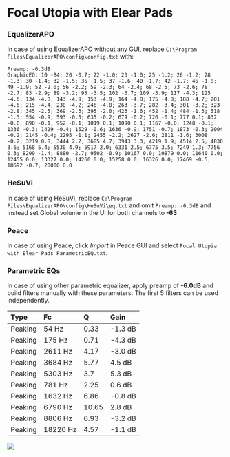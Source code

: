 # Focal Utopia with Elear Pads

### EqualizerAPO
In case of using EqualizerAPO without any GUI, replace `C:\Program Files\EqualizerAPO\config\config.txt`
with:
```
Preamp: -6.3dB
GraphicEQ: 10 -84; 20 -0.7; 22 -1.0; 23 -1.0; 25 -1.2; 26 -1.2; 28 -1.3; 30 -1.4; 32 -1.5; 35 -1.5; 37 -1.6; 40 -1.7; 42 -1.7; 45 -1.8; 49 -1.9; 52 -2.0; 56 -2.2; 59 -2.3; 64 -2.4; 68 -2.5; 73 -2.6; 78 -2.7; 83 -2.9; 89 -3.2; 95 -3.5; 102 -3.7; 109 -3.9; 117 -4.3; 125 -4.6; 134 -4.8; 143 -4.9; 153 -4.9; 164 -4.8; 175 -4.8; 188 -4.7; 201 -4.6; 215 -4.4; 230 -4.2; 246 -4.0; 263 -3.7; 282 -3.4; 301 -3.2; 323 -2.8; 345 -2.5; 369 -2.3; 395 -2.0; 423 -1.6; 452 -1.4; 484 -1.3; 518 -1.3; 554 -0.9; 593 -0.5; 635 -0.2; 679 -0.2; 726 -0.1; 777 0.1; 832 -0.0; 890 -0.1; 952 -0.1; 1019 0.1; 1090 0.1; 1167 -0.0; 1248 -0.1; 1336 -0.3; 1429 -0.4; 1529 -0.6; 1636 -0.9; 1751 -0.7; 1873 -0.3; 2004 -0.2; 2145 -0.4; 2295 -1.1; 2455 -2.2; 2627 -2.6; 2811 -1.6; 3008 -0.2; 3219 0.8; 3444 2.7; 3685 4.7; 3943 3.3; 4219 1.9; 4514 2.5; 4830 3.6; 5168 5.4; 5530 4.9; 5917 2.0; 6331 2.5; 6775 3.5; 7249 1.3; 7756 0.3; 8299 -1.4; 8880 -2.7; 9502 -0.9; 10167 0.0; 10879 0.0; 11640 0.0; 12455 0.0; 13327 0.0; 14260 0.0; 15258 0.0; 16326 0.0; 17469 -0.5; 18692 -0.7; 20000 0.0
```

### HeSuVi
In case of using HeSuVi, replace `C:\Program Files\EqualizerAPO\config\HeSuVi\eq.txt` and omit `Preamp:
-6.3dB` and instead set Global volume in the UI for both channels to **-63**

### Peace
In case of using Peace, click *Import* in Peace GUI and select `Focal Utopia with Elear Pads ParametricEQ.txt`.

### Parametric EQs
In case of using other parametric equalizer, apply preamp of **-6.0dB** and build filters manually with
these parameters. The first 5 filters can be used independently.

| Type    | Fc       |     Q | Gain    |
|:--------|:---------|:------|:--------|
| Peaking | 54 Hz    |  0.33 | -1.3 dB |
| Peaking | 175 Hz   |  0.71 | -4.3 dB |
| Peaking | 2611 Hz  |  4.17 | -3.0 dB |
| Peaking | 3684 Hz  |  5.77 | 4.5 dB  |
| Peaking | 5303 Hz  |  3.7  | 5.3 dB  |
| Peaking | 781 Hz   |  2.25 | 0.6 dB  |
| Peaking | 1632 Hz  |  6.86 | -0.8 dB |
| Peaking | 6790 Hz  | 10.65 | 2.8 dB  |
| Peaking | 8806 Hz  |  6.93 | -3.2 dB |
| Peaking | 18220 Hz |  4.57 | -1.1 dB |

![](https://raw.githubusercontent.com/jaakkopasanen/AutoEq/master/results/innerfidelity/sbaf-serious/Focal%20Utopia%20with%20Elear%20Pads/Focal%20Utopia%20with%20Elear%20Pads.png)